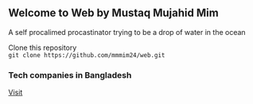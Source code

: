 ## Welcome to Web by Mustaq Mujahid Mim

A self procalimed procastinator trying to be a drop of water in the ocean
  
  
  
Clone this repository  
```git clone https://github.com/mmmim24/web.git```
  
  
  

### Tech companies in Bangladesh
[Visit](https://mmmim24.github.io/web/tcb)

